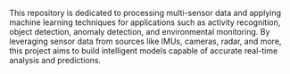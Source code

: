 This repository is dedicated to processing multi-sensor data and applying machine learning techniques for applications such as activity recognition, object detection, anomaly detection, and environmental monitoring. By leveraging sensor data from sources like IMUs, cameras, radar, and more, this project aims to build intelligent models capable of accurate real-time analysis and predictions.

